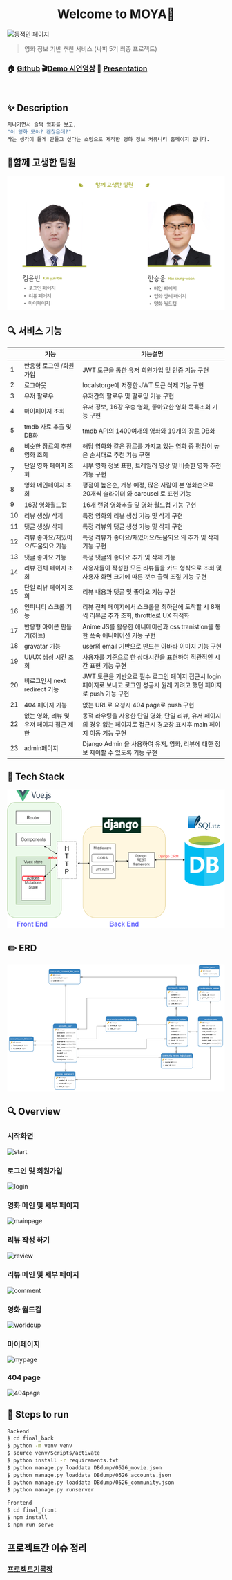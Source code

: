 <h1 align="center">Welcome to MOYA👋</h1>


![동적인 페이지](README.assets/main.gif)

> 영화 정보 기반 추천 서비스 (싸피 5기 최종 프로젝트)

### 🏠 [Github]()   🎬[Demo 시연영상](https://www.youtube.com/watch?v=9uv36iMI6j8&ab_channel=%EA%B9%80%EC%9C%A4%EB%B9%88)  🎤 [Presentation](https://drive.google.com/file/d/1wGFPR4kyl5CxjFnAw65OG3uJsZz08rtn/view)

<br>

## **✨ Description**

```bash
지나가면서 슬쩍 영화를 보고, 
"이 영화 모야? 괜찮은데?"
라는 생각이 들게 만들고 싶다는 소망으로 제작한 영화 정보 커뮤니티 홈페이지 입니다.
```



## 🤼함께 고생한 팀원

![Untitled (4)](README.assets/Untitled(4)-1622119699403.png)




## 🔍 서비스 기능

|      | 기능                                     | 기능설명                                                     |
| ---- | ---------------------------------------- | ------------------------------------------------------------ |
| 1    | 반응형 로그인 /회원가입                  | JWT 토큰을 통한 유저 회원가입 및 인증 기능 구현              |
| 2    | 로그아웃                                 | localstorge에 저장한 JWT 토큰 삭제 기능 구현                 |
| 3    | 유저 팔로우                              | 유저간의 팔로우 및 팔로잉 기능 구현                          |
| 4    | 마이페이지 조회                          | 유저 정보, 16강 우승 영화, 좋아요한 영화 목록조회 기능 구현  |
| 5    | tmdb 자료 추출 및 DB화                   | tmdb API의 1400여개의 영화와 19개의 장르 DB화                |
| 6    | 비슷한 장르의 추천 영화 조회             | 해당 영화와 같은 장르를 가지고 있는 영화 중 평점이 높은 순서대로 추천 기능 구현 |
| 7    | 단일 영화 페이지 조회                    | 세부 영화 정보 표현, 트레일러 영상 및 비슷한 영화 추천 기능 구현 |
| 8    | 영화 메인페이지 조회                     | 평점이 높은순, 개봉 예정, 많은 사람이 본 영화순으로 20개씩 슬라이더 와 carousel 로 표현 기능 |
| 9    | 16강 영화월드컵                          | 16개 랜덤 영화추출 및 영화 월드컵 기능 구현                  |
| 10   | 리뷰 생성/ 삭제                          | 특정 영화의 리뷰 생성 기능 및 삭제 구현                      |
| 11   | 댓글 생성/ 삭제                          | 특정 리뷰의 댓글 생성 기능 및 삭제 구현                      |
| 12   | 리뷰 좋아요/재밌어요/도움되요 기능       | 특정 리뷰가 좋아요/재밌어요/도움되요 의 추가 및 삭제 기능 구현 |
| 13   | 댓글 좋아요 기능                         | 특정 댓글의 좋아요 추가 및 삭제 기능                         |
| 14   | 리뷰 전체 페이지 조회                    | 사용자들이 작성한 모든 리뷰들을 카드 형식으로 조회 및 사용자 화면 크기에 따른 갯수 출력 조절 기능 구현 |
| 15   | 단일 리뷰 페이지 조회                    | 리뷰 내용과 댓글 및 좋아요 기능 구현                         |
| 16   | 인피니티 스크롤 기능                     | 리뷰 전체 페이지에서 스크롤을 최하단에 도착할 시 8개씩 리뷰글 추가 조회, throttle로 UX 최적화 |
| 17   | 반응형 아이콘 만들기(하트)               | Anime JS를 활용한 애니메이션과 css tranistion을 통한 폭죽 애니메이션 기능 구현 |
| 18   | gravatar 기능                            | user의 email 기반으로 만드는 아바타 이미지 기능 구현         |
| 19   | UI/UX 생성 시간 조회                     | 사용자를 기준으로 한 상대시간을 표현하여 직관적인 시간 표현 기능 구현 |
| 20   | 비로그인시 next redirect 기능            | JWT 토큰을 기반으로 필수 로그인 페이지 접근시 login 페이지로 보내고 로그인 성공시 원래 가려고 했던 페이지로 push 기능  구현 |
| 21   | 404 페이지 기능                          | 없는 URL로 요청시 404 page로 push 구현                       |
| 22   | 없는 영화, 리뷰 및 유저 페이지 접근 제한 | 동적 라우팅을 사용한 단일 영화, 단일 리뷰, 유저 페이지의 경우 없는 페이지로 접근시 경고창 표시후 main 페이지 이동 기능  구현 |
| 23   | admin페이지                              | Django Admin 을 사용하여 유저, 영화, 리뷰에 대한 정보 제어할 수 있도록 기능 구현 |



## 🔧 Tech Stack

![image-20210527214109063](README.assets/image-20210527214109063.png)



## ✏️ ERD

![image-20210527214151894](README.assets/image-20210527214151894.png)

## 🔍 Overview

### 시작화면

![start](README.assets/start.gif)

### 로그인 및 회원가입

![login](README.assets/login.gif)

### 영화 메인 및 세부 페이지 

![mainpage](README.assets/mainpage.gif)

### 리뷰 작성 하기 

![review](README.assets/review.gif)

### 리뷰 메인 및 세부 페이지

![comment](README.assets/comment.gif)

### 영화 월드컵

![worldcup](README.assets/worldcup.gif)

### 마이페이지

![mypage](README.assets/mypage.gif)

### 404 page

![404page](README.assets/404page.gif)





## 🏃 Steps to run
``` bash
Backend
$ cd final_back
$ python -m venv venv
$ source venv/Scripts/activate
$ python install -r requirements.txt
$ python manage.py loaddata DBdump/0526_movie.json
$ python manage.py loaddata DBdump/0526_accounts.json
$ python manage.py loaddata DBdump/0526_community.json
$ python manage.py runserver
```

``` bash
Frontend
$ cd final_front
$ npm install
$ npm run serve
```



## 프로젝트간 이슈 정리

### [프로젝트기록장](projectrecord.md)

